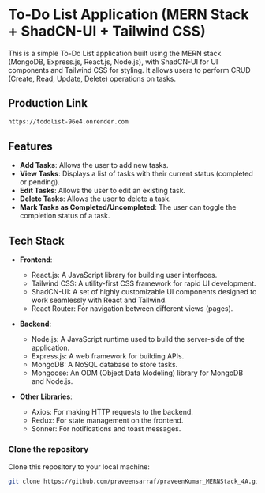 # To-Do List Application (MERN Stack + ShadCN-UI + Tailwind CSS)

This is a simple To-Do List application built using the MERN stack (MongoDB, Express.js, React.js, Node.js), with ShadCN-UI for UI components and Tailwind CSS for styling. It allows users to perform CRUD (Create, Read, Update, Delete) operations on tasks.

## Production Link

```bash
https://todolist-96e4.onrender.com
```

## Features

- **Add Tasks**: Allows the user to add new tasks.
- **View Tasks**: Displays a list of tasks with their current status (completed or pending).
- **Edit Tasks**: Allows the user to edit an existing task.
- **Delete Tasks**: Allows the user to delete a task.
- **Mark Tasks as Completed/Uncompleted**: The user can toggle the completion status of a task.

## Tech Stack

- **Frontend**:
  - React.js: A JavaScript library for building user interfaces.
  - Tailwind CSS: A utility-first CSS framework for rapid UI development.
  - ShadCN-UI: A set of highly customizable UI components designed to work seamlessly with React and Tailwind.
  - React Router: For navigation between different views (pages).
  
- **Backend**:
  - Node.js: A JavaScript runtime used to build the server-side of the application.
  - Express.js: A web framework for building APIs.
  - MongoDB: A NoSQL database to store tasks.
  - Mongoose: An ODM (Object Data Modeling) library for MongoDB and Node.js.

- **Other Libraries**:
  - Axios: For making HTTP requests to the backend.
  - Redux: For state management on the frontend.
  - Sonner: For notifications and toast messages.
  

### Clone the repository

Clone this repository to your local machine:

```bash
git clone https://github.com/praveensarraf/praveenKumar_MERNStack_4A.git
```
